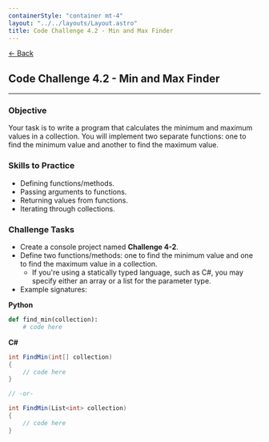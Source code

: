 ```yaml
---
containerStyle: "container mt-4"
layout: "../../layouts/Layout.astro"
title: Code Challenge 4.2 - Min and Max Finder
---
```


<a href="/code-challenges/" class="btn btn-sm btn-outline-light mb-3">
  ← Back
</a>

## Code Challenge 4.2 - Min and Max Finder

---

### Objective

Your task is to write a program that calculates the minimum and maximum values in a collection. You will implement two separate functions: one to find the minimum value and another to find the maximum value.

### Skills to Practice

- Defining functions/methods.
- Passing arguments to functions.
- Returning values from functions.
- Iterating through collections.

### Challenge Tasks

- Create a console project named **Challenge 4-2**.
- Define two functions/methods: one to find the minimum value and one to find the maximum value in a collection.
    - If you're using a statically typed language, such as C#, you may specify either an array or a list for the parameter type.
- Example signatures:

**Python**

```py
def find_min(collection):
    # code here
```

**C#**

```cs
int FindMin(int[] collection)
{
    // code here
}

// -or-

int FindMin(List<int> collection)
{
    // code here
}
```